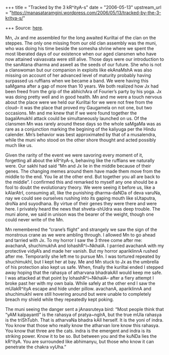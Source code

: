+++
title = "Tracked by the 3 kR^ityA-s"
date = "2006-05-13"
upstream_url = "https://manasataramgini.wordpress.com/2006/05/13/tracked-by-the-3-kritya-s/"

+++
Source: [here](https://manasataramgini.wordpress.com/2006/05/13/tracked-by-the-3-kritya-s/).

Mn, Jx and me assembled for the long awaited Kuriltai of the clan on the
steppes. The only one missing from our old clan assembly was the muni,
who was doing his time beside the somesha shrine where we spent the most
liberated days of our existence when our aged clansmen who have now
attained vaivasvata were still alive. Those days were our introduction
to the sanAtana dharma and aswell as the seeds of our future. She who is
not a clanswoman but our companion in exploits like ekAnaMshA was also
missing on account of her advanced level of maturity probably having
surpassed us ruffians when we became a band. We were having this saMgama
after a gap of more than 10 years. We both realized how Jx had been
freed from the grip of the abhichAra of Fourier’s party by his yoga. Jx
was doing pretty well and in good health. Mn and me were a touch nervous
about the place were we held our Kuriltai for we were not free from the
cloud– it was the place that proved my Gaugamela on not one, but two
occasions. Mn and me knew that if we were found together the bagalAmukhI
attack could be simultaneously launched on us. Of the clansmen Mn was
rarely around these days so the whole saMgaMa was as rare as a
conjunction marking the begining of the kaliyuga per the Hindu calender.
Mn’s behavior was best approximated by that of a musalendra, while the
muni who stood on the other shore thought and acted possibly much like
us.

Given the rarity of the event we were savoring every moment of it,
forgetting all about the kR^ityA-s, behaving like the ruffians we
naturally were. Our sakhi had said “Mn and Jx lie in the middle because
of their genes. The changing memes around them have made them move from
the middle to the end. You lie at the other end. But together you all
are back to the middle”. I confirmed this and remarked to myself any one
should be a fool to doubt the evolutionary theory. We were seeing it
before us, like a kAlarAtrI, consuming all, like the punishing
dharma-daNDa of deva varuNa, nay we could see ourselves rushing into its
gaping mouth like sUtaputra, droNa and suyodhana. By virtue of their
genes they were there and were here. I privately heard the news that
shveta-shUdra was deep trouble. The muni alone, we said in unison was
the bearer of the weight, though one could never write of the Mn.

Mn remembered the “crane’s flight” and strangely we saw the sign of the
monstrous crane as we were ambling through. I allowed Mn to go ahead and
tarried with Jx. To my horror I saw the 3 three come after me: avachanA,
shuchimukhA and lohashR^i\~NkhalA. I parried avachanA with my protective
vidyA’s and made her vanish. But my horror apariklinnA rushed after me.
Temporarily she left me to pursue Mn. I was tortured repeated by
shuchimukhI, but I kept her at bay. Me and Mn stuck to Jx as the
umbrella of his protection also kept us safe. When, finally the kuriltai
ended I stepped away hoping that the rahasya of atharvana bhadrakAlI
would keep me safe. I was attacked at that point by lohashR^i\~NkhalA–
after a fiery attempt I broke past her with my own bala. While safely at
the other end I saw the mUlakR^ityA escape and hide under pillow.
avachanA, apariklinnA and shuchimukhI were still hovering around but
were unable to completely breach my shield while they repeatedly kept
poking.

The muni seeing the danger sent a jAnasruteya bird: “Most people think
that “yAM kalpayantI” is the rahasya of pratya\~ngIrA, but the true mUla
rahasya is the triShTubh. That is atharvaNa bhadra kAlI herself. It is
the yoni of indra. You know that those who really know the atharvan lore
know this rahasya. You know that three are the cats. indra is the
emergent and indra is its striking power. Know it to be so. But between
you and the kuNDa lies the kR^ityA. You are surrounded like abhimanyu,
but those who know it can penetrate the chakra vyUha.”

